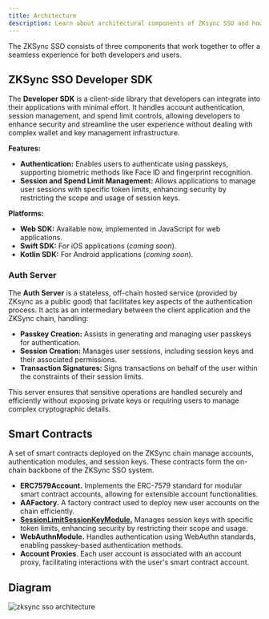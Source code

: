 ```yaml
---
title: Architecture
description: Learn about architectural components of ZKsync SSO and how they work together.
---
```


The ZKSync SSO consists of three components that work together to offer a seamless experience for both developers and users.


## ZKSync SSO Developer SDK

The **Developer SDK** is a client-side library that developers can integrate into their applications with minimal effort. It handles account authentication, session management, and spend limit controls, allowing developers to enhance security and streamline the user experience without dealing with complex wallet and key management infrastructure.

**Features:**

- **Authentication:** Enables users to authenticate using passkeys, supporting biometric methods like Face ID and fingerprint recognition.
- **Session and Spend Limit Management:** Allows applications to manage user sessions with specific token limits, enhancing security by restricting the scope and usage of session keys.

**Platforms:**

- **Web SDK:** Available now, implemented in JavaScript for web applications.
- **Swift SDK:** For iOS applications (*coming soon*).
- **Kotlin SDK:** For Android applications (*coming soon*).

### Auth Server

The **Auth Server** is a stateless, off-chain hosted service (provided by ZKsync as a public good) that facilitates key aspects of the authentication process. It acts as an intermediary between the client application and the ZKSync chain, handling:

- **Passkey Creation:** Assists in generating and managing user passkeys for authentication.
- **Session Creation:** Manages user sessions, including session keys and their associated permissions.
- **Transaction Signatures:** Signs transactions on behalf of the user within the constraints of their session limits.

This server ensures that sensitive operations are handled securely and efficiently without exposing private keys or requiring users to manage complex cryptographic details.

## Smart Contracts
A set of smart contracts deployed on the ZKSync chain manage accounts, authentication modules, and session keys. These contracts form the on-chain backbone of the ZKSync SSO system.

- **ERC7579Account.** Implements the ERC-7579 standard for modular smart contract accounts, allowing for extensible account functionalities.
- **AAFactory.** A factory contract used to deploy new user accounts on the chain efficiently.
- **[SessionLimitSessionKeyModule.](/build/zksync-sso/features#sessions)** Manages session keys with specific token limits, enhancing security by restricting their scope and usage.
- **WebAuthnModule.** Handles authentication using WebAuthn standards, enabling passkey-based authentication methods.
- **Account Proxies**. Each user account is associated with an account proxy, facilitating interactions with the user's smart contract account.

## Diagram

![zksync sso architecture](/images/zksync-sso/zksync-sso-architecture.png)

